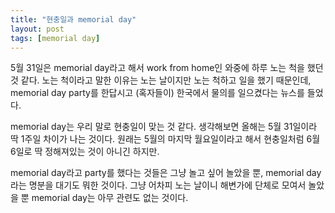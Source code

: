```yaml
---
title: "현충일과 memorial day"
layout: post
tags: [memorial day]
---
```


5월 31일은 memorial day라고 해서 work from home인 와중에 하루 노는 척을 했던 것 같다. 노는 척이라고 말한 이유는 노는 날이지만 노는 척하고 일을 했기 때문인데, memorial day party를 한답시고 (혹자들이) 한국에서 물의를 일으켰다는 뉴스를 들었다.

memorial day는 우리 말로 현충일이 맞는 것 같다. 생각해보면 올해는 5월 31일이라 딱 1주일 차이가 나는 것이다. 원래는 5월의 마지막 월요일이라고 해서 현충일처럼 6월 6일로 딱 정해져있는 것이 아니긴 하지만. 

memorial day라고 party를 했다는 것들은 그냥 놀고 싶어 놀았을 뿐, memorial day라는 명분을 대기도 뭐한 것이다. 그냥 어차피 노는 날이니 해변가에 단체로 모여서 놀았을 뿐 memorial day는 아무 관련도 없는 것이다. 

